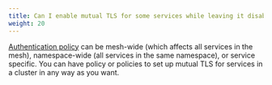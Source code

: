 ```yaml
---
title: Can I enable mutual TLS for some services while leaving it disabled for other services in the same cluster?
weight: 20
---
```


[Authentication policy](/docs/concepts/security/#authentication-policies) can be mesh-wide (which affects all services in the mesh), namespace-wide
(all services in the same namespace), or service specific. You can have policy or policies to set up mutual TLS for services in a cluster in any way as you want.
